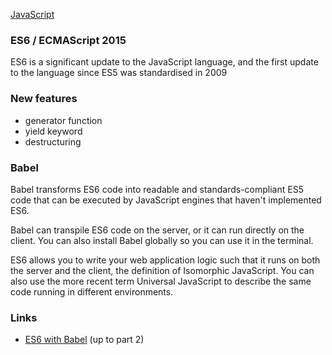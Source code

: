 [JavaScript](javascript/notes.md)

### ES6 / ECMAScript 2015

ES6 is a significant update to the JavaScript language, and the first update to the language since ES5 was standardised in 2009

### New features
- generator function
- yield keyword
- destructuring

### Babel
Babel transforms ES6 code into readable and standards-compliant ES5 code that can be executed by JavaScript engines that haven't implemented ES6.

Babel can transpile ES6 code on the server, or it can run directly on the client. You can also install Babel globally so you can use it in the terminal.

ES6 allows you to write your web application logic such that it runs on both the server and the client, the definition of Isomorphic JavaScript. You can also use the more recent term Universal JavaScript to describe the same code running in different environments.

### Links
- [ES6 with Babel](http://code.tutsplus.com/courses/start-coding-es6-with-babel/lessons/babel-on-the-client) (up to part 2)
